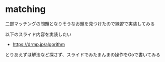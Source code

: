 # matching
二部マッチングの問題となりそうなお題を見つけたので練習で実装してみる

以下のスライド内容を実装したい

- https://drmp.jp/algorithm

とりあえずは解法など探さず、スライドでみたまんまの操作をGoで書いてみる